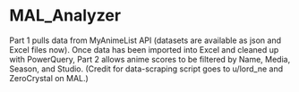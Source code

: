 # MAL_Analyzer
Part 1 pulls data from MyAnimeList API (datasets are available as json and Excel files now). Once data has been imported into Excel and cleaned up with PowerQuery, Part 2 allows anime scores to be filtered by Name, Media, Season, and Studio.
(Credit for data-scraping script goes to u/lord_ne and ZeroCrystal on MAL.)
